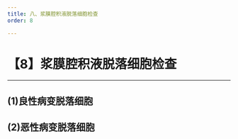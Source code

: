 ```yaml
---
title: 八、浆膜腔积液脱落细胞检查
order: 8

---
```


# 【8】浆膜腔积液脱落细胞检查

<kaodian :text="'临床检验基础记忆卡'" />

<!-- ###### 第十八章 脱落细胞检查

> 临床检验基础 -->

<beitiL/>

---

## (1)良性病变脱落细胞

<son :text="'临床检验基础检验记忆卡'" text1="(1)良性病变脱落细胞" :textOption="[['了解','专业知识','相关专业知识'],['了解','相关专业知识','专业知识'],['了解','相关专业知识','专业知识']]" />

## (2)恶性病变脱落细胞

<son :text="'临床检验基础检验记忆卡'" text1="(2)恶性病变脱落细胞" :textOption="[['掌握','专业知识','相关专业知识'],['掌握','相关专业知识','专业知识'],['掌握','相关专业知识','专业知识']]" />
